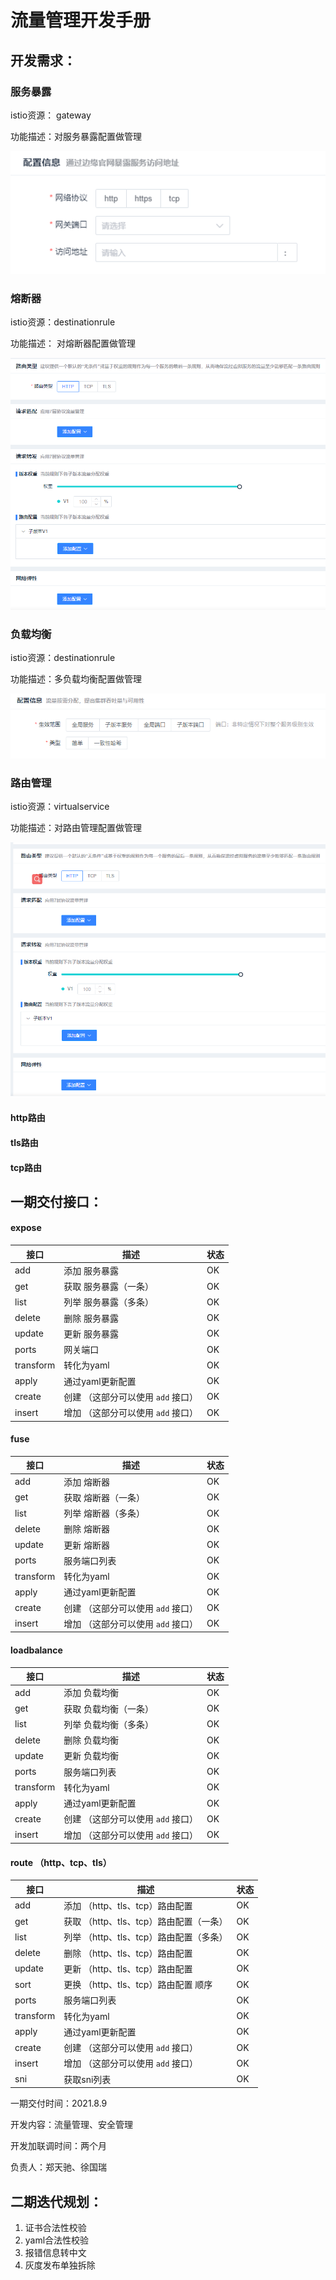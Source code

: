 # 流量管理开发手册



## 开发需求：

### 服务暴露

istio资源： gateway

功能描述：对服务暴露配置做管理

![image-20210809104709907](./流量管理开发手册.assets/image-20210809104709907.png)



### 熔断器

istio资源：destinationrule

功能描述： 对熔断器配置做管理

![image-20210809104728450](./流量管理开发手册.assets/image-20210809104728450.png)



### 负载均衡

istio资源：destinationrule

功能描述：多负载均衡配置做管理

![image-20210809104743667](./流量管理开发手册.assets/image-20210809104743667.png)



### 路由管理

istio资源：virtualservice

功能描述：对路由管理配置做管理

![image-20210809104758106](./流量管理开发手册.assets/image-20210809104758106.png)

#### http路由

#### tls路由

#### tcp路由



## 一期交付接口：

#### expose

| 接口      | 描述                               | 状态 |
| --------- | ---------------------------------- | ---- |
| add       | 添加 服务暴露                      | OK   |
| get       | 获取 服务暴露（一条）              | OK   |
| list      | 列举 服务暴露（多条）              | OK   |
| delete    | 删除 服务暴露                      | OK   |
| update    | 更新 服务暴露                      | OK   |
| ports     | 网关端口                           | OK   |
| transform | 转化为yaml                         | OK   |
| apply     | 通过yaml更新配置                   | OK   |
| create    | 创建 （这部分可以使用 `add` 接口） | OK   |
| insert    | 增加 （这部分可以使用 `add` 接口） | OK   |

#### fuse 

| 接口      | 描述                               | 状态 |
| --------- | ---------------------------------- | ---- |
| add       | 添加 熔断器                        | OK   |
| get       | 获取 熔断器（一条）                | OK   |
| list      | 列举 熔断器（多条）                | OK   |
| delete    | 删除 熔断器                        | OK   |
| update    | 更新 熔断器                        | OK   |
| ports     | 服务端口列表                       | OK   |
| transform | 转化为yaml                         | OK   |
| apply     | 通过yaml更新配置                   | OK   |
| create    | 创建 （这部分可以使用 `add` 接口） | OK   |
| insert    | 增加 （这部分可以使用 `add` 接口） | OK   |

#### loadbalance

| 接口      | 描述                               | 状态 |
| --------- | ---------------------------------- | ---- |
| add       | 添加 负载均衡                      | OK   |
| get       | 获取 负载均衡（一条）              | OK   |
| list      | 列举 负载均衡（多条）              | OK   |
| delete    | 删除 负载均衡                      | OK   |
| update    | 更新 负载均衡                      | OK   |
| ports     | 服务端口列表                       | OK   |
| transform | 转化为yaml                         | OK   |
| apply     | 通过yaml更新配置                   | OK   |
| create    | 创建 （这部分可以使用 `add` 接口） | OK   |
| insert    | 增加 （这部分可以使用 `add` 接口） | OK   |

#### route （http、tcp、tls）

| 接口      | 描述                                    | 状态 |
| --------- | --------------------------------------- | ---- |
| add       | 添加 （http、tls、tcp）路由配置         | OK   |
| get       | 获取 （http、tls、tcp）路由配置（一条） | OK   |
| list      | 列举 （http、tls、tcp）路由配置（多条） | OK   |
| delete    | 删除 （http、tls、tcp）路由配置         | OK   |
| update    | 更新 （http、tls、tcp）路由配置         | OK   |
| sort      | 更换 （http、tls、tcp）路由配置 顺序    | OK   |
| ports     | 服务端口列表                            | OK   |
| transform | 转化为yaml                              | OK   |
| apply     | 通过yaml更新配置                        | OK   |
| create    | 创建 （这部分可以使用 `add` 接口）      | OK   |
| insert    | 增加 （这部分可以使用 `add` 接口）      | OK   |
| sni       | 获取sni列表                             | OK   |



一期交付时间：2021.8.9

开发内容：流量管理、安全管理

开发加联调时间：两个月

负责人：郑天驰、徐国瑞



## 二期迭代规划：

1. 证书合法性校验
2. yaml合法性校验
3. 报错信息转中文
4. 灰度发布单独拆除


